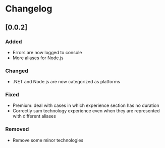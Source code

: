# Changelog

## [0.0.2]

### Added
* Errors are now logged to console
* More aliases for Node.js

### Changed
* .NET and Node.js are now categorized as platforms

### Fixed
* Premium: deal with cases in which experience section has no duration
* Correctly sum technology experience even when they are represented with different aliases

### Removed
* Remove some minor technologies

